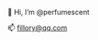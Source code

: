 👋 Hi, I’m @perfumescent

📫 fillory@qq.com

<!---
perfumescent/perfumescent is a ✨ special ✨ repository because its `README.md` (this file) appears on your GitHub profile.
You can click the Preview link to take a look at your changes.
--->
